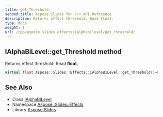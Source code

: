 ```yaml
---
title: get_Threshold
second_title: Aspose.Slides for C++ API Reference
description: Returns effect threshold. Read float.
type: docs
weight: 1
url: /cpp/aspose.slides.effects/ialphabilevel/get_threshold/
---
```

## IAlphaBiLevel::get_Threshold method


Returns effect threshold. Read **float**.

```cpp
virtual float Aspose::Slides::Effects::IAlphaBiLevel::get_Threshold()=0
```

## See Also

* Class [IAlphaBiLevel](../)
* Namespace [Aspose::Slides::Effects](../../)
* Library [Aspose.Slides](../../../)
